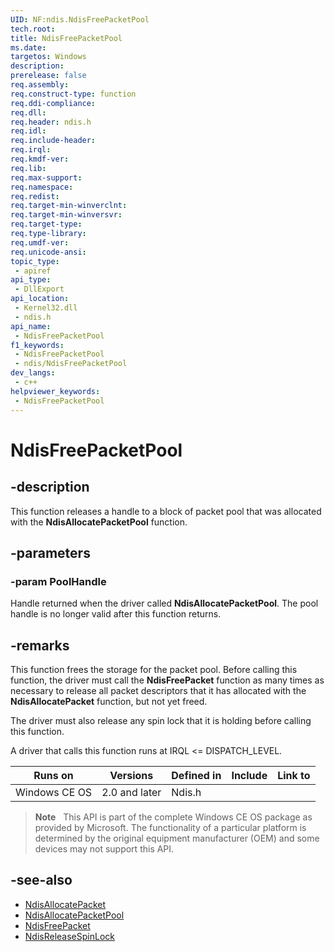 ```yaml
---
UID: NF:ndis.NdisFreePacketPool
tech.root: 
title: NdisFreePacketPool
ms.date: 
targetos: Windows
description: 
prerelease: false
req.assembly: 
req.construct-type: function
req.ddi-compliance: 
req.dll: 
req.header: ndis.h
req.idl: 
req.include-header: 
req.irql: 
req.kmdf-ver: 
req.lib: 
req.max-support: 
req.namespace: 
req.redist: 
req.target-min-winverclnt: 
req.target-min-winversvr: 
req.target-type: 
req.type-library: 
req.umdf-ver: 
req.unicode-ansi: 
topic_type:
 - apiref
api_type:
 - DllExport
api_location:
 - Kernel32.dll
 - ndis.h
api_name:
 - NdisFreePacketPool
f1_keywords:
 - NdisFreePacketPool
 - ndis/NdisFreePacketPool
dev_langs:
 - c++
helpviewer_keywords:
 - NdisFreePacketPool
---
```


# NdisFreePacketPool

## -description

This function releases a handle to a block of packet pool that was allocated with the **NdisAllocatePacketPool** function.

## -parameters

### -param PoolHandle

Handle returned when the driver called **NdisAllocatePacketPool**. The pool handle is no longer valid after this function returns.

## -remarks

This function frees the storage for the packet pool. Before calling this function, the driver must call the **NdisFreePacket** function as many times as necessary to release all packet descriptors that it has allocated with the **NdisAllocatePacket** function, but not yet freed.

The driver must also release any spin lock that it is holding before calling this function.

A driver that calls this function runs at IRQL \<= DISPATCH\_LEVEL.

<table>
<thead>
<tr class="header">
<th>Runs on</th>
<th>Versions</th>
<th>Defined in</th>
<th>Include</th>
<th>Link to</th>
</tr>
</thead>
<tbody>
<tr class="odd">
<td>Windows CE OS</td>
<td>2.0 and later</td>
<td>Ndis.h</td>
<td> </td>
<td> </td>
</tr>
</tbody>
</table>

> **Note**   This API is part of the complete Windows CE OS package as provided by Microsoft. The functionality of a particular platform is determined by the original equipment manufacturer (OEM) and some devices may not support this API.

## -see-also

- [NdisAllocatePacket](ms892685\(v=msdn.10\).md)
- [NdisAllocatePacketPool](ms892686\(v=msdn.10\).md)
- [NdisFreePacket](ms892703\(v=msdn.10\).md)
- [NdisReleaseSpinLock](ms892867\(v=msdn.10\).md)
